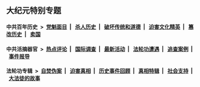 ## 大纪元特别专题

#### 中共百年历史 &nbsp;>&nbsp; [党魁面目](indexes/nf1176107/README.md?03030430) &nbsp;| &nbsp; [杀人历史](indexes/nf1176106/README.md?03030430) &nbsp;| &nbsp; [破坏传统和道德](indexes/nf1176106/README.md?03030430) &nbsp;| &nbsp; [迫害文化精英](indexes/nf1176111/README.md?03030430) &nbsp;| &nbsp; [篡改历史](indexes/nf1176115/README.md?03030430) &nbsp;| &nbsp; [卖国](indexes/nf1176117/README.md?03030430) 

#### 中共活摘器官 &nbsp;>&nbsp; [热点评论](indexes/nf5879/README.md?03030430) &nbsp;| &nbsp; [国际调查](indexes/nf5947/README.md?03030430) &nbsp;| &nbsp; [最新活动](indexes/nf5883/README.md?03030430) &nbsp;| &nbsp; [法轮功遭遇](indexes/nf5881/README.md?03030430) &nbsp;| &nbsp; [追查案例](indexes/nf5880/README.md?03030430) &nbsp;| &nbsp; [事件报导](indexes/nf5877/README.md?03030430) 

#### 法轮功专辑 &nbsp;>&nbsp; [自焚伪案](indexes/nf5562/README.md?03030430) &nbsp;| &nbsp; [迫害真相](indexes/nf4379/README.md?03030430) &nbsp;| &nbsp; [历史事件回顾](indexes/nf5793/README.md?03030430) &nbsp;| &nbsp; [真相特辑](indexes/nf4389/README.md?03030430) &nbsp;| &nbsp; [社会支持](indexes/nf4386/README.md?03030430) &nbsp;| &nbsp; [大法徒的故事](indexes/nf1147481/README.md?03030430) 
